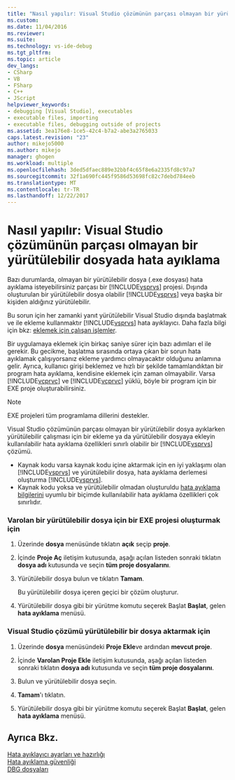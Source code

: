 ```yaml
---
title: "Nasıl yapılır: Visual Studio çözümünün parçası olmayan bir yürütülebilir dosyada hata ayıklama | Microsoft Docs"
ms.custom: 
ms.date: 11/04/2016
ms.reviewer: 
ms.suite: 
ms.technology: vs-ide-debug
ms.tgt_pltfrm: 
ms.topic: article
dev_langs:
- CSharp
- VB
- FSharp
- C++
- JScript
helpviewer_keywords:
- debugging [Visual Studio], executables
- executable files, importing
- executable files, debugging outside of projects
ms.assetid: 3ea176e8-1ce5-42c4-b7a2-abe3a2765033
caps.latest.revision: "23"
author: mikejo5000
ms.author: mikejo
manager: ghogen
ms.workload: multiple
ms.openlocfilehash: 3ded5dfaec889e32bbf4c65f8e6a2335fd8c97a7
ms.sourcegitcommit: 32f1a690fc445f9586d53698fc82c7debd784eeb
ms.translationtype: MT
ms.contentlocale: tr-TR
ms.lasthandoff: 12/22/2017
---
```

# <a name="how-to-debug-an-executable-that-is-not-part-of-a-visual-studio-solution"></a>Nasıl yapılır: Visual Studio çözümünün parçası olmayan bir yürütülebilir dosyada hata ayıklama
Bazı durumlarda, olmayan bir yürütülebilir dosya (.exe dosyası) hata ayıklama isteyebilirsiniz parçası bir [!INCLUDE[vsprvs](../code-quality/includes/vsprvs_md.md)] projesi. Dışında oluşturulan bir yürütülebilir dosya olabilir [!INCLUDE[vsprvs](../code-quality/includes/vsprvs_md.md)] veya başka bir kişiden aldığınız yürütülebilir.  
  
Bu sorun için her zamanki yanıt yürütülebilir Visual Studio dışında başlatmak ve ile ekleme kullanmaktır [!INCLUDE[vsprvs](../code-quality/includes/vsprvs_md.md)] hata ayıklayıcı. Daha fazla bilgi için bkz: [eklemek için çalışan işlemler](../debugger/attach-to-running-processes-with-the-visual-studio-debugger.md).  
  
Bir uygulamaya eklemek için birkaç saniye sürer için bazı adımları el ile gerekir. Bu gecikme, başlatma sırasında ortaya çıkan bir sorun hata ayıklamak çalışıyorsanız ekleme yardımcı olmayacaktır olduğunu anlamına gelir. Ayrıca, kullanıcı girişi beklemez ve hızlı bir şekilde tamamlandıktan bir program hata ayıklama, kendisine eklemek için zaman olmayabilir. Varsa [!INCLUDE[vcprvc](../code-quality/includes/vcprvc_md.md)] ve [!INCLUDE[vcprvc](../code-quality/includes/vcprvc_md.md)] yüklü, böyle bir program için bir EXE proje oluşturabilirsiniz.

> [!NOTE]
>  EXE projeleri tüm programlama dillerini destekler.

Visual Studio çözümünün parçası olmayan bir yürütülebilir dosya ayıklarken yürütülebilir çalışması için bir ekleme ya da yürütülebilir dosyaya ekleyin kullanılabilir hata ayıklama özellikleri sınırlı olabilir bir [!INCLUDE[vsprvs](../code-quality/includes/vsprvs_md.md)] çözümü.

- Kaynak kodu varsa kaynak kodu içine aktarmak için en iyi yaklaşımı olan [!INCLUDE[vsprvs](../code-quality/includes/vsprvs_md.md)] ve yürütülebilir dosya, hata ayıklama derlemesi oluşturma [!INCLUDE[vsprvs](../code-quality/includes/vsprvs_md.md)].
- Kaynak kodu yoksa ve yürütülebilir olmadan oluşturuldu [hata ayıklama bilgilerini](../debugger/how-to-set-debug-and-release-configurations.md) uyumlu bir biçimde kullanılabilir hata ayıklama özellikleri çok sınırlıdır. 
  
### <a name="to-create-an-exe-project-for-an-existing-executable"></a>Varolan bir yürütülebilir dosya için bir EXE projesi oluşturmak için  
  
1.  Üzerinde **dosya** menüsünde tıklatın **açık** seçip **proje**.  
  
2.  İçinde **Proje Aç** iletişim kutusunda, aşağı açılan listeden sonraki tıklatın **dosya adı** kutusunda ve seçin **tüm proje dosyalarını**.  
  
3.  Yürütülebilir dosya bulun ve tıklatın **Tamam**.  

    Bu yürütülebilir dosya içeren geçici bir çözüm oluşturur.

5.  Yürütülebilir dosya gibi bir yürütme komutu seçerek Başlat **Başlat**, gelen **hata ayıklama** menüsü.    
  
### <a name="to-import-an-executable-into-a-visual-studio-solution"></a>Visual Studio çözümü yürütülebilir bir dosya aktarmak için  
  
1.  Üzerinde **dosya** menüsündeki **Proje Ekle**ve ardından **mevcut proje**.  
  
2.  İçinde **Varolan Proje Ekle** iletişim kutusunda, aşağı açılan listeden sonraki tıklatın **dosya adı** kutusunda ve seçin **tüm proje dosyalarını**.  
  
3.  Bulun ve yürütülebilir dosya seçin.  
  
4.  **Tamam**'ı tıklatın.  
  
5.  Yürütülebilir dosya gibi bir yürütme komutu seçerek Başlat **Başlat**, gelen **hata ayıklama** menüsü.    
  
## <a name="see-also"></a>Ayrıca Bkz.  
 [Hata ayıklayıcı ayarları ve hazırlığı](../debugger/debugger-settings-and-preparation.md)   
 [Hata ayıklama güvenliği](../debugger/debugger-security.md)   
 [DBG dosyaları](http://msdn.microsoft.com/en-us/91e449e9-8b65-4123-960f-2107cd1f1cfd)